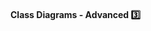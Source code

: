 <div id="title">

#### Class Diagrams - Advanced :three:

</div>

<div id="body">



</div>

<div id="extras">

<include src="exercises.md" />

</div>